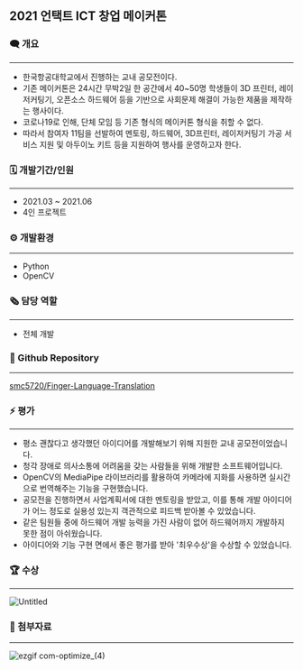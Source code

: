 ## 2021 언택트 ICT 창업 메이커톤

### 🗨️ **개요**

---

- 한국항공대학교에서 진행하는 교내 공모전이다.
- 기존 메이커톤은 24시간 무박2일 한 공간에서 40~50명 학생들이 3D 프린터, 레이저커팅기, 오픈소스 하드웨어 등을 기반으로 사회문제 해결이 가능한 제품을 제작하는 행사이다.
- 코로나19로 인해, 단체 모임 등 기존 형식의 메이커톤 형식을 취할 수 없다.
- 따라서 참여자 11팀을 선발하여 멘토링, 하드웨어, 3D프린터, 레이저커팅기 가공 서비스 지원 및 아두이노 키트 등을 지원하여 행사를 운영하고자 한다.

### 🗓️ 개발기간/인원

---

- 2021.03 ~ 2021.06
- 4인 프로젝트

### ⚙️ 개발환경

---

- Python
- OpenCV

### 🗞️ 담당 역할

---

- 전체 개발

### 📂 Github Repository

---

[smc5720/Finger-Language-Translation](https://github.com/smc5720/Finger-Language-Translation)

### ⚡ 평가

---

- 평소 괜찮다고 생각했던 아이디어를 개발해보기 위해 지원한 교내 공모전이었습니다.
- 청각 장애로 의사소통에 어려움을 갖는 사람들을 위해 개발한 소프트웨어입니다.
- OpenCV의 MediaPipe 라이브러리를 활용하여 카메라에 지화를 사용하면 실시간으로 번역해주는 기능을 구현했습니다.
- 공모전을 진행하면서 사업계획서에 대한 멘토링을 받았고, 이를 통해 개발 아이디어가 어느 정도로 실용성 있는지 객관적으로 피드백 받아볼 수 있었습니다.
- 같은 팀원들 중에 하드웨어 개발 능력을 가진 사람이 없어 하드웨어까지 개발하지 못한 점이 아쉬웠습니다.
- 아이디어와 기능 구현 면에서 좋은 평가를 받아 '최우수상'을 수상할 수 있었습니다.
### 🏆 수상

---

![Untitled](https://user-images.githubusercontent.com/23237567/134124235-e30ec42b-4f1d-4ee2-a971-f7f6b6f57508.png)


### 📎 첨부자료

---

![ezgif com-optimize_(4)](https://user-images.githubusercontent.com/23237567/134124071-8152b820-01af-419d-a40d-048568882286.gif)
